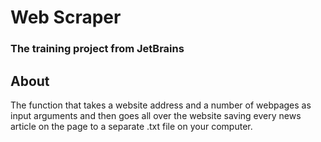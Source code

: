 # Web Scraper
### The training project from JetBrains
## About
The function that takes a website address and a number of webpages as input arguments and then goes all over the website saving every news article on the page to a separate .txt file on your computer.
